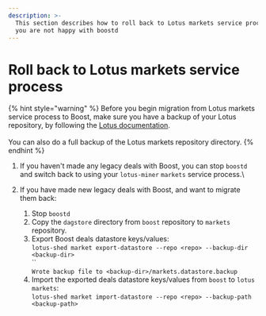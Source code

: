 ```yaml
---
description: >-
  This section describes how to roll back to Lotus markets service process if
  you are not happy with boostd
---
```


# Roll back to Lotus markets service process

{% hint style="warning" %}
Before you begin migration from Lotus markets service process to Boost, make sure you have a backup of your Lotus repository, by following the [Lotus documentation](https://lotus.filecoin.io/storage-providers/operate/backup-and-restore/).\
\
You can also do a full backup of the Lotus markets repository directory.
{% endhint %}

1. If you haven't made any legacy deals with Boost, you can stop `boostd` and switch back to using your `lotus-miner` `markets` service process.\

2. If you have made new legacy deals with Boost, and want to migrate them back:
   1. Stop `boostd`
   2. Copy the `dagstore` directory from `boost` repository to `markets` repository.
   3. Export Boost deals datastore keys/values:\
      `lotus-shed market export-datastore --repo <repo> --backup-dir <backup-dir>`\
      ``\
      `Wrote backup file to <backup-dir>/markets.datastore.backup`
   4. Import the exported deals datastore keys/values from `boost` to `lotus markets`:\
      `lotus-shed market import-datastore --repo <repo> --backup-path <backup-path>`
